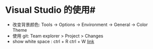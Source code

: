 # Visual Studio 的使用#

* 改变背景颜色: Tools -> Options -> Environment -> General -> Color Theme
* 使用 git: Team explorer > Project > Changes
* show white space : ctrl + R ctrl + W [link](https://blogs.msdn.microsoft.com/zainnab/2010/04/09/view-white-space/)
